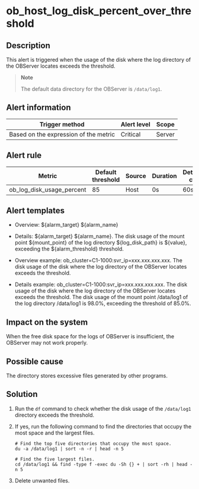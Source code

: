 # ob_host_log_disk_percent_over_threshold

## Description

This alert is triggered when the usage of the disk where the log directory of the OBServer locates exceeds the threshold.

> **Note**
>
> The default data directory for the OBServer is `/data/log1`.

## Alert information

|            Trigger method             | Alert level | Scope  |
|---------------------------------------|-------------|--------|
| Based on the expression of the metric | Critical    | Server |

## Alert rule

|            Metric             | Default threshold | Source | Duration | Detection cycle | Elimination cycle |
|-------------------------------|-------------------|--------|----------|-----------------|-------------------|
| ob_log_disk_usage_percent | 85                | Host   | 0s       | 60s             | 5 min             |

## Alert templates

* Overview: \${alarm_target} ${alarm_name}

* Details: \${alarm_target} \${alarm_name}. The disk usage of the mount point \${mount_point} of the log directory \${log_disk_path} is \${value}, exceeding the \${alarm_threshold} threshold.

* Overview example: ob_cluster=C1-1000:svr_ip=xxx.xxx.xxx.xxx. The disk usage of the disk where the log directory of the OBServer locates exceeds the threshold.

* Details example: ob_cluster=C1-1000:svr_ip=xxx.xxx.xxx.xxx. The disk usage of the disk where the log directory of the OBServer locates exceeds the threshold. The disk usage of the mount point /data/log1 of the log directory /data/log1 is 98.0%, exceeding the threshold of 85.0%.

## Impact on the system

When the free disk space for the logs of OBServer is insufficient, the OBServer may not work properly.

## Possible cause

The directory stores excessive files generated by other programs.

## Solution

1. Run the `df` command to check whether the disk usage of the `/data/log1` directory exceeds the threshold.

2. If yes, run the following command to find the directories that occupy the most space and the largest files.

   ```shell
   # Find the top five directories that occupy the most space.
   du -a /data/log1 | sort -n -r | head -n 5
   
   # Find the five largest files.
   cd /data/log1 && find -type f -exec du -Sh {} + | sort -rh | head -n 5
   ```

3. Delete unwanted files.
